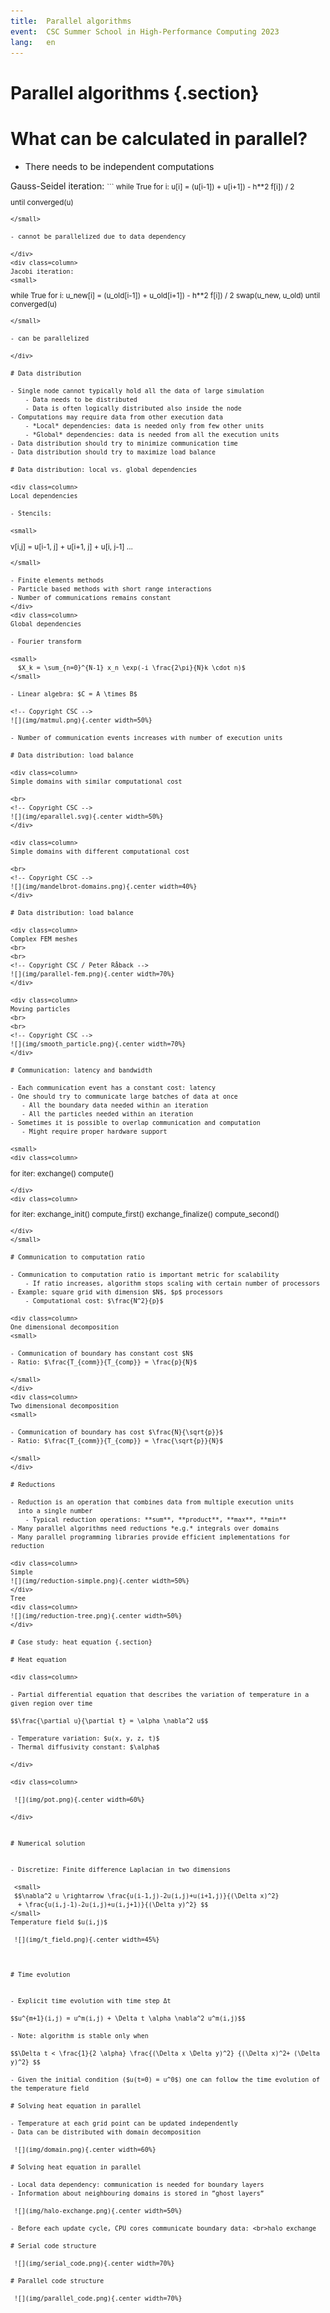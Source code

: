 ```yaml
---
title:  Parallel algorithms
event:  CSC Summer School in High-Performance Computing 2023
lang:   en
---
```



# Parallel algorithms {.section}

# What can be calculated in parallel?

- There needs to be independent computations

<div class=column>
Gauss-Seidel iteration:
<small>
```
while True
  for i:
    u[i] = (u[i-1]) + u[i+1]) - h**2 f[i]) / 2

until converged(u)
```
</small>

- cannot be parallelized due to data dependency

</div>
<div class=column>
Jacobi iteration:
<small>
```
while True
  for i:
    u_new[i] = (u_old[i-1]) + u_old[i+1]) - h**2 f[i]) / 2
  swap(u_new, u_old)
until converged(u)
```
</small>

- can be parallelized

</div>

# Data distribution

- Single node cannot typically hold all the data of large simulation
    - Data needs to be distributed
    - Data is often logically distributed also inside the node
- Computations may require data from other execution data
    - *Local* dependencies: data is needed only from few other units
    - *Global* dependencies: data is needed from all the execution units
- Data distribution should try to minimize communication time
- Data distribution should try to maximize load balance

# Data distribution: local vs. global dependencies

<div class=column>
Local dependencies

- Stencils: 

<small>
```
v[i,j] = u[i-1, j] + u[i+1, j] + u[i, j-1] ...
```
</small>

- Finite elements methods
- Particle based methods with short range interactions
- Number of communications remains constant
</div>
<div class=column>
Global dependencies

- Fourier transform 

<small>
  $X_k = \sum_{n=0}^{N-1} x_n \exp(-i \frac{2\pi}{N}k \cdot n)$
</small>

- Linear algebra: $C = A \times B$

<!-- Copyright CSC -->
![](img/matmul.png){.center width=50%}

- Number of communication events increases with number of execution units

# Data distribution: load balance

<div class=column>
Simple domains with similar computational cost

<br>
<!-- Copyright CSC -->
![](img/eparallel.svg){.center width=50%}
</div>

<div class=column>
Simple domains with different computational cost

<br>
<!-- Copyright CSC -->
![](img/mandelbrot-domains.png){.center width=40%}
</div>

# Data distribution: load balance

<div class=column>
Complex FEM meshes
<br>
<br>
<!-- Copyright CSC / Peter Råback -->
![](img/parallel-fem.png){.center width=70%}
</div>

<div class=column>
Moving particles
<br>
<br>
<!-- Copyright CSC -->
![](img/smooth_particle.png){.center width=70%}
</div>

# Communication: latency and bandwidth

- Each communication event has a constant cost: latency
- One should try to communicate large batches of data at once
   - All the boundary data needed within an iteration
   - All the particles needed within an iteration
- Sometimes it is possible to overlap communication and computation
   - Might require proper hardware support

<small>
<div class=column>
```
for iter:
   exchange()
   compute()
```
</div>
<div class=column>
```
for iter:
   exchange_init()
   compute_first()
   exchange_finalize()
   compute_second()
```
</div>
</small>

# Communication to computation ratio

- Communication to computation ratio is important metric for scalability
    - If ratio increases, algorithm stops scaling with certain number of processors
- Example: square grid with dimension $N$, $p$ processors
    - Computational cost: $\frac{N^2}{p}$

<div class=column>
One dimensional decomposition
<small>

- Communication of boundary has constant cost $N$
- Ratio: $\frac{T_{comm}}{T_{comp}} = \frac{p}{N}$

</small>
</div>
<div class=column>
Two dimensional decomposition
<small>

- Communication of boundary has cost $\frac{N}{\sqrt{p}}$
- Ratio: $\frac{T_{comm}}{T_{comp}} = \frac{\sqrt{p}}{N}$

</small>
</div>

# Reductions

- Reduction is an operation that combines data from multiple execution units
  into a single number
    - Typical reduction operations: **sum**, **product**, **max**, **min**
- Many parallel algorithms need reductions *e.g.* integrals over domains
- Many parallel programming libraries provide efficient implementations for reduction

<div class=column>
Simple
![](img/reduction-simple.png){.center width=50%}
</div>
Tree
<div class=column>
![](img/reduction-tree.png){.center width=50%}
</div>

# Case study: heat equation {.section}

# Heat equation

<div class=column>

- Partial differential equation that describes the variation of temperature in a given region over time

$$\frac{\partial u}{\partial t} = \alpha \nabla^2 u$$

- Temperature variation: $u(x, y, z, t)$
- Thermal diffusivity constant: $\alpha$

</div>

<div class=column>

 ![](img/pot.png){.center width=60%}

</div>


# Numerical solution


- Discretize: Finite difference Laplacian in two dimensions

 <small>
 $$\nabla^2 u \rightarrow \frac{u(i-1,j)-2u(i,j)+u(i+1,j)}{(\Delta x)^2}
  + \frac{u(i,j-1)-2u(i,j)+u(i,j+1)}{(\Delta y)^2} $$
</small>
Temperature field $u(i,j)$

 ![](img/t_field.png){.center width=45%}



# Time evolution


- Explicit time evolution with time step Δt

$$u^{m+1}(i,j) = u^m(i,j) + \Delta t \alpha \nabla^2 u^m(i,j)$$

- Note: algorithm is stable only when

$$\Delta t < \frac{1}{2 \alpha} \frac{(\Delta x \Delta y)^2} {(\Delta x)^2+ (\Delta y)^2} $$

- Given the initial condition ($u(t=0) = u^0$) one can follow the time evolution of the temperature field

# Solving heat equation in parallel

- Temperature at each grid point can be updated independently
- Data can be distributed with domain decomposition

 ![](img/domain.png){.center width=60%}

# Solving heat equation in parallel

- Local data dependency: communication is needed for boundary layers
- Information about neighbouring domains is stored in ”ghost layers”

 ![](img/halo-exchange.png){.center width=50%}

- Before each update cycle, CPU cores communicate boundary data: <br>halo exchange

# Serial code structure

 ![](img/serial_code.png){.center width=70%}

# Parallel code structure

 ![](img/parallel_code.png){.center width=70%}
